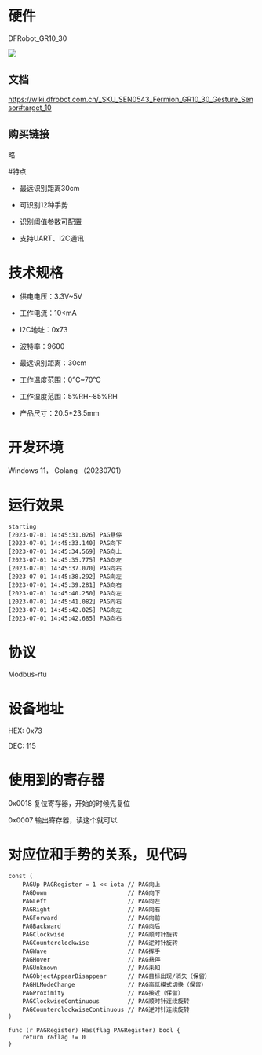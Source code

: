 # 硬件
DFRobot_GR10_30

<img src="https://ws.dfrobot.com.cn/FrzFPDP8UrYb7dNnC81NvKhHux4q"/>

## 文档 
https://wiki.dfrobot.com.cn/_SKU_SEN0543_Fermion_GR10_30_Gesture_Sensor#target_10
## 购买链接
略

#特点
* 最远识别距离30cm<p> 
* 可识别12种手势<p>
* 识别阈值参数可配置<p>
* 支持UART、I2C通讯<p>

# 技术规格
* 供电电压：3.3V~5V <p>
* 工作电流：10<mA<p>
* I2C地址：0x73<p>
* 波特率：9600<p>
* 最远识别距离：30cm<p>
* 工作温度范围：0℃~70℃<p>
* 工作湿度范围：5%RH~85%RH<p>
* 产品尺寸：20.5*23.5mm<p>
# 开发环境
Windows 11， Golang （20230701）

# 运行效果
```
starting
[2023-07-01 14:45:31.026] PAG悬停
[2023-07-01 14:45:33.140] PAG向下
[2023-07-01 14:45:34.569] PAG向上
[2023-07-01 14:45:35.775] PAG向左
[2023-07-01 14:45:37.070] PAG向右
[2023-07-01 14:45:38.292] PAG向左
[2023-07-01 14:45:39.281] PAG向右
[2023-07-01 14:45:40.250] PAG向左
[2023-07-01 14:45:41.082] PAG向右
[2023-07-01 14:45:42.025] PAG向左
[2023-07-01 14:45:42.685] PAG向右
```
# 协议
Modbus-rtu

# 设备地址
HEX: 0x73
<p>
DEC: 115

# 使用到的寄存器
0x0018 复位寄存器，开始的时候先复位
<p>
0x0007 输出寄存器，读这个就可以

# 对应位和手势的关系，见代码
```azure
const (
	PAGUp PAGRegister = 1 << iota // PAG向上
	PAGDown                       // PAG向下
	PAGLeft                       // PAG向左
	PAGRight                      // PAG向右
	PAGForward                    // PAG向前
	PAGBackward                   // PAG向后
	PAGClockwise                  // PAG顺时针旋转
	PAGCounterclockwise           // PAG逆时针旋转
	PAGWave                       // PAG挥手
	PAGHover                      // PAG悬停
	PAGUnknown                    // PAG未知
	PAGObjectAppearDisappear      // PAG目标出现/消失（保留）
	PAGHLModeChange               // PAG高低模式切换（保留）
	PAGProximity                  // PAG接近（保留）
	PAGClockwiseContinuous        // PAG顺时针连续旋转
	PAGCounterclockwiseContinuous // PAG逆时针连续旋转
)

func (r PAGRegister) Has(flag PAGRegister) bool {
	return r&flag != 0
}

```

